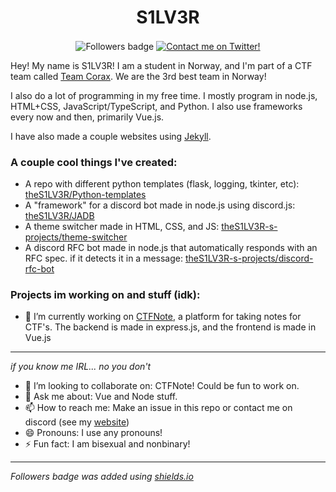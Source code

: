 <p align="center">
<!--   <img src="https://gravatar.com/avatar/708126e718f81d89e6daffba2b153c72.png?size=256&d=retro" align="center"/> -->
  <h1 align="center">S1LV3R</h1>
  <p align="center">
    <img alt="Followers badge" src="https://img.shields.io/github/followers/theS1LV3R?label=Followers&style=flat" align="center"/>
    <a href="https://twitter.com/s1lv3r__" align="center"><img alt="Contact me on Twitter!" src="https://img.shields.io/badge/Contact%20me%20on%20twitter!-s1lv3r___-%231da1f2" align="center"></a>
  </p>
</p>

Hey! My name is S1LV3R! I am a student in Norway, and I'm part of a CTF team called [Team Corax](https://corax.team). We are the 3rd best team in Norway!

I also do a lot of programming in my free time. I mostly program in node.js, HTML+CSS, JavaScript/TypeScript, and Python. I also use frameworks every now and then, primarily Vue.js.

I have also made a couple websites using [Jekyll](https://jekyllrb.com/).

### A couple cool things I've created:

- A repo with different python templates (flask, logging, tkinter, etc): [theS1LV3R/Python-templates](https://github.com/theS1LV3R/Python-templates)
- A "framework" for a discord bot made in node.js using discord.js: [theS1LV3R/JADB](https://github.com/theS1LV3R/JADB)
- A theme switcher made in HTML, CSS, and JS: [theS1LV3R-s-projects/theme-switcher](https://github.com/theS1LV3R-s-projects/theme-switcher)
- A discord RFC bot made in node.js that automatically responds with an RFC spec. if it detects it in a message: [theS1LV3R-s-projects/discord-rfc-bot](https://github.com/theS1LV3R-s-projects/discord-rfc-bot)

### Projects im working on and stuff (idk):

- 🔭 I’m currently working on [CTFNote](https://github.com/CTFNote), a platform for taking notes for CTF's. The backend is made in express.js, and the frontend is made in Vue.js


<!-- **theS1LV3R/theS1LV3R** is a ✨ _special_ ✨ repository because its `README.md` (this file) appears on your GitHub profile. -->

---

*if you know me IRL... no you don't*

- 👯 I’m looking to collaborate on: CTFNote! Could be fun to work on.
- 💬 Ask me about: Vue and Node stuff.
- 📫 How to reach me: Make an issue in this repo or contact me on discord (see my [website](https://s1lv3r.codes))
- 😄 Pronouns: I use any pronouns!
- ⚡ Fun fact: I am bisexual and nonbinary!

----

*Followers badge was added using [shields.io](https://shields.io)*
